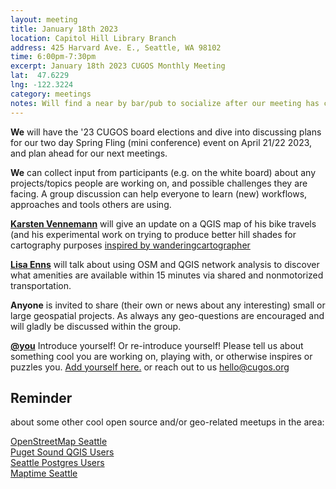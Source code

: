 ```yaml
---
layout: meeting
title: January 18th 2023
location: Capitol Hill Library Branch
address: 425 Harvard Ave. E., Seattle, WA 98102
time: 6:00pm-7:30pm
excerpt: January 18th 2023 CUGOS Monthly Meeting
lat:  47.6229
lng: -122.3224
category: meetings
notes: Will find a near by bar/pub to socialize after our meeting has concluded !
---
```

**We** will have the '23 CUGOS board elections and dive into discussing plans for our two day Spring Fling (mini conference) event on April 21/22 2023, and plan ahead for our next meetings. 

**We** can collect input from participants (e.g. on the white board) about any projects/topics people are working on, and possible challenges they are facing. A group discussion can help everyone to learn (new) workflows, approaches and tools others are using.

**[Karsten Vennemann](https://www.linkedin.com/in/karstenvennemann/)** will give an update on a QGIS map of his bike travels (and his experimental work on trying to produce better hill shades for cartography purposes [inspired by wanderingcartographer](https://wanderingcartographer.wordpress.com/tag/raster-chunk-processing/)

**[Lisa Enns](https://www.ennsanalytics.com)** will talk about using OSM and QGIS network analysis to discover what amenities are available within 15 minutes via shared and nonmotorized transportation.

**Anyone** is invited to share (their own or news about any interesting) small or large geospatial projects. As always any geo-questions are encouraged and will gladly be discussed within the group.

**[@you](http://cugos.org/people/)** Introduce yourself! Or re-introduce yourself! Please tell us about something cool you are working on, playing with, or otherwise inspires or puzzles you. [Add yourself here.](https://github.com/cugos/cugos.github.com/blob/master/meetings/_posts/2023-1-18-cugos_monthly.md) or reach out to us hello@cugos.org

## Reminder 
about some other cool open source and/or geo-related meetups in the area:

[OpenStreetMap Seattle](https://www.meetup.com/OpenStreetMap-Seattle/)  
[Puget Sound QGIS Users](https://www.meetup.com/Puget-Sound-QGIS-Users-Group/)  
[Seattle Postgres Users](https://www.meetup.com/Seattle-Postgres/)  
[Maptime Seattle](https://www.meetup.com/MaptimeSEA/)
